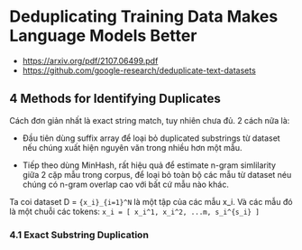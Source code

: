 # Deduplicating Training Data Makes Language Models Better
- https://arxiv.org/pdf/2107.06499.pdf
- https://github.com/google-research/deduplicate-text-datasets

## 4 Methods for Identifying Duplicates

Cách đơn giản nhất là exact string match, tuy nhiên chưa đủ. 2 cách nữa là:

- Đầu tiên dùng suffix array để loại bỏ duplicated substrings từ dataset nếu chúng xuất hiện nguyên văn trong nhiều hơn một mẫu.

- Tiếp theo dùng MinHash, rất hiệu quả để estimate n-gram simlilarity giữa 2 cặp mẫu trong corpus, để loại bỏ toàn bộ các mẫu từ dataset néu chúng có n-gram overlap cao với bất cứ mẫu nào khác.

Ta coi dataset D = `{x_i}_{i=1}^N` là một tập của các mẫu x_i. Và các mẫu đó là một chuỗi các tokens:
`x_i = [ x_i^1, x_i^2, ...m, s_i^{s_i} ]`

### 4.1 Exact Substring Duplication
